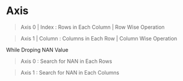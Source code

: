 # Axis 

> Axis 0 | Index : Rows in Each Column | Row Wise Operation

> Axis 1 | Column : Columns in Each Row | Column Wise Operation

While Droping NAN Value

> Axis 0 : Search for NAN in Each Rows

> Axis 1 : Search for NAN in Each Columns
